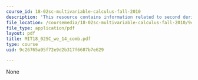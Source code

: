 ```yaml
---
course_id: 18-02sc-multivariable-calculus-fall-2010
description: 'This resource contains information related to second derivative test. '
file_location: /coursemedia/18-02sc-multivariable-calculus-fall-2010/9c26765a95f72e9d2b317f6687b7e629_MIT18_02SC_we_14_comb.pdf
file_type: application/pdf
layout: pdf
title: MIT18_02SC_we_14_comb.pdf
type: course
uid: 9c26765a95f72e9d2b317f6687b7e629

---
```

None